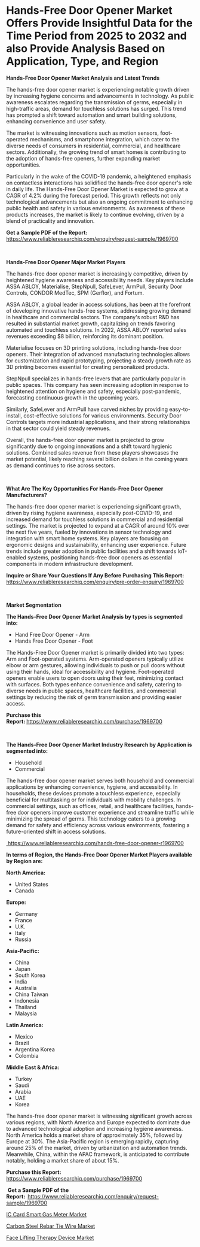 <p><h1>Hands-Free Door Opener Market Offers Provide Insightful Data for the Time Period from 2025 to 2032 and also Provide Analysis Based on Application, Type, and Region</h1></p><p><strong>Hands-Free Door Opener Market Analysis and Latest Trends</strong></p>
<p><p>The hands-free door opener market is experiencing notable growth driven by increasing hygiene concerns and advancements in technology. As public awareness escalates regarding the transmission of germs, especially in high-traffic areas, demand for touchless solutions has surged. This trend has prompted a shift toward automation and smart building solutions, enhancing convenience and user safety. </p><p>The market is witnessing innovations such as motion sensors, foot-operated mechanisms, and smartphone integration, which cater to the diverse needs of consumers in residential, commercial, and healthcare sectors. Additionally, the growing trend of smart homes is contributing to the adoption of hands-free openers, further expanding market opportunities. </p><p>Particularly in the wake of the COVID-19 pandemic, a heightened emphasis on contactless interactions has solidified the hands-free door opener's role in daily life. The Hands-Free Door Opener Market is expected to grow at a CAGR of 4.2% during the forecast period. This growth reflects not only technological advancements but also an ongoing commitment to enhancing public health and safety in various environments. As awareness of these products increases, the market is likely to continue evolving, driven by a blend of practicality and innovation.</p></p>
<p><strong>Get a Sample PDF of the Report:&nbsp;</strong> <a href="https://www.reliableresearchiq.com/enquiry/request-sample/1969700?utm_campaign=1870&utm_medium=2&utm_source=Github&utm_content=ia&utm_term=10022025&utm_id=hands-free-door-opener">https://www.reliableresearchiq.com/enquiry/request-sample/1969700</a></p>
<p>&nbsp;</p>
<p><strong>Hands-Free Door Opener Major Market Players</strong></p>
<p><p>The hands-free door opener market is increasingly competitive, driven by heightened hygiene awareness and accessibility needs. Key players include ASSA ABLOY, Materialise, StepNpull, SafeLever, ArmPull, Security Door Controls, CONDOR MedTec, SPM (Gerflor), and Fortum.</p><p>ASSA ABLOY, a global leader in access solutions, has been at the forefront of developing innovative hands-free systems, addressing growing demand in healthcare and commercial sectors. The company's robust R&D has resulted in substantial market growth, capitalizing on trends favoring automated and touchless solutions. In 2022, ASSA ABLOY reported sales revenues exceeding $8 billion, reinforcing its dominant position.</p><p>Materialise focuses on 3D printing solutions, including hands-free door openers. Their integration of advanced manufacturing technologies allows for customization and rapid prototyping, projecting a steady growth rate as 3D printing becomes essential for creating personalized products. </p><p>StepNpull specializes in hands-free levers that are particularly popular in public spaces. This company has seen increasing adoption in response to heightened attention on hygiene and safety, especially post-pandemic, forecasting continuous growth in the upcoming years.</p><p>Similarly, SafeLever and ArmPull have carved niches by providing easy-to-install, cost-effective solutions for various environments. Security Door Controls targets more industrial applications, and their strong relationships in that sector could yield steady revenues.</p><p>Overall, the hands-free door opener market is projected to grow significantly due to ongoing innovations and a shift toward hygienic solutions. Combined sales revenue from these players showcases the market potential, likely reaching several billion dollars in the coming years as demand continues to rise across sectors.</p></p>
<p>&nbsp;</p>
<p><strong>What Are The Key Opportunities For Hands-Free Door Opener Manufacturers?</strong></p>
<p><p>The hands-free door opener market is experiencing significant growth, driven by rising hygiene awareness, especially post-COVID-19, and increased demand for touchless solutions in commercial and residential settings. The market is projected to expand at a CAGR of around 10% over the next five years, fueled by innovations in sensor technology and integration with smart home systems. Key players are focusing on ergonomic designs and sustainability, enhancing user experience. Future trends include greater adoption in public facilities and a shift towards IoT-enabled systems, positioning hands-free door openers as essential components in modern infrastructure development.</p></p>
<p><strong>Inquire or Share Your Questions If Any Before Purchasing This Report:</strong> <a href="https://www.reliableresearchiq.com/enquiry/pre-order-enquiry/1969700?utm_campaign=1870&utm_medium=2&utm_source=Github&utm_content=ia&utm_term=10022025&utm_id=hands-free-door-opener">https://www.reliableresearchiq.com/enquiry/pre-order-enquiry/1969700</a></p>
<p>&nbsp;</p>
<p><strong>Market Segmentation</strong></p>
<p><strong>The Hands-Free Door Opener Market Analysis by types is segmented into:</strong></p>
<p><ul><li>Hand Free Door Opener - Arm</li><li>Hands Free Door Opener - Foot</li></ul></p>
<p><p>The Hands-Free Door Opener market is primarily divided into two types: Arm and Foot-operated systems. Arm-operated openers typically utilize elbow or arm gestures, allowing individuals to push or pull doors without using their hands, ideal for accessibility and hygiene. Foot-operated openers enable users to open doors using their feet, minimizing contact with surfaces. Both types enhance convenience and safety, catering to diverse needs in public spaces, healthcare facilities, and commercial settings by reducing the risk of germ transmission and providing easier access.</p></p>
<p><strong>Purchase this Report:&nbsp;</strong><a href="https://www.reliableresearchiq.com/purchase/1969700?utm_campaign=1870&utm_medium=2&utm_source=Github&utm_content=ia&utm_term=10022025&utm_id=hands-free-door-opener">https://www.reliableresearchiq.com/purchase/1969700</a></p>
<p>&nbsp;</p>
<p><strong>The Hands-Free Door Opener Market Industry Research by Application is segmented into:</strong></p>
<p><ul><li>Household</li><li>Commercial</li></ul></p>
<p><p>The hands-free door opener market serves both household and commercial applications by enhancing convenience, hygiene, and accessibility. In households, these devices promote a touchless experience, especially beneficial for multitasking or for individuals with mobility challenges. In commercial settings, such as offices, retail, and healthcare facilities, hands-free door openers improve customer experience and streamline traffic while minimizing the spread of germs. This technology caters to a growing demand for safety and efficiency across various environments, fostering a future-oriented shift in access solutions.</p></p>
<p><a href="https://www.reliableresearchiq.com/hands-free-door-opener-r1969700?utm_campaign=1870&utm_medium=2&utm_source=Github&utm_content=ia&utm_term=10022025&utm_id=hands-free-door-opener">&nbsp;https://www.reliableresearchiq.com/hands-free-door-opener-r1969700</a></p>
<p><strong>In terms of Region, the Hands-Free Door Opener Market Players available by Region are:</strong></p>
<p>
    <p> <strong> North America: </strong>
        <ul>
            <li>United States</li>
            <li>Canada</li>
        </ul>
        </p> 
    <p> <strong> Europe: </strong>
        <ul>
            <li>Germany</li>
            <li>France</li>
            <li>U.K.</li>
            <li>Italy</li>
            <li>Russia</li>
        </ul>
        </p> 
    <p> <strong> Asia-Pacific: </strong>
        <ul>
            <li>China</li>
            <li>Japan</li>
            <li>South Korea</li>
            <li>India</li>
            <li>Australia</li>
            <li>China Taiwan</li>
            <li>Indonesia</li>
            <li>Thailand</li>
            <li>Malaysia</li>
        </ul>
        </p> 
    <p> <strong> Latin America: </strong>
        <ul>
            <li>Mexico</li>
            <li>Brazil</li>
            <li>Argentina Korea</li>
            <li>Colombia</li>
        </ul>
        </p> 
    <p> <strong> Middle East & Africa: </strong>
        <ul>
            <li>Turkey</li>
            <li>Saudi</li>
            <li>Arabia</li>
            <li>UAE</li>
            <li>Korea</li>
        </ul>
    </p>
    </p>
<p><p>The hands-free door opener market is witnessing significant growth across various regions, with North America and Europe expected to dominate due to advanced technological adoption and increasing hygiene awareness. North America holds a market share of approximately 35%, followed by Europe at 30%. The Asia-Pacific region is emerging rapidly, capturing around 25% of the market, driven by urbanization and automation trends. Meanwhile, China, within the APAC framework, is anticipated to contribute notably, holding a market share of about 15%.</p></p>
<p><strong>Purchase this Report: </strong><a href="https://www.reliableresearchiq.com/purchase/1969700?utm_campaign=1870&utm_medium=2&utm_source=Github&utm_content=ia&utm_term=10022025&utm_id=hands-free-door-opener">https://www.reliableresearchiq.com/purchase/1969700</a></p>
<p>&nbsp;<strong>Get a Sample PDF of the Report:&nbsp;&nbsp;</strong><a href="https://www.reliableresearchiq.com/enquiry/request-sample/1969700?utm_campaign=1870&utm_medium=2&utm_source=Github&utm_content=ia&utm_term=10022025&utm_id=hands-free-door-opener">https://www.reliableresearchiq.com/enquiry/request-sample/1969700</a></p>
<p><strong></strong></p>
<p><p><a href="https://github.com/piiramessa/Market-Research-Report-List-1/blob/main/ic-card-smart-gas-meter-market.md?utm_campaign=1870&utm_medium=2&utm_source=Github&utm_content=ia&utm_term=10022025&utm_id=hands-free-door-opener">IC Card Smart Gas Meter Market</a></p><p><a href="https://github.com/butiyadubot/Market-Research-Report-List-1/blob/main/carbon-steel-rebar-tie-wire-market.md?utm_campaign=1870&utm_medium=2&utm_source=Github&utm_content=ia&utm_term=10022025&utm_id=hands-free-door-opener">Carbon Steel Rebar Tie Wire Market</a></p><p><a href="https://github.com/gnarrbroyon44/Market-Research-Report-List-1/blob/main/face-lifting-therapy-device-market.md?utm_campaign=1870&utm_medium=2&utm_source=Github&utm_content=ia&utm_term=10022025&utm_id=hands-free-door-opener">Face Lifting Therapy Device Market</a></p></p>